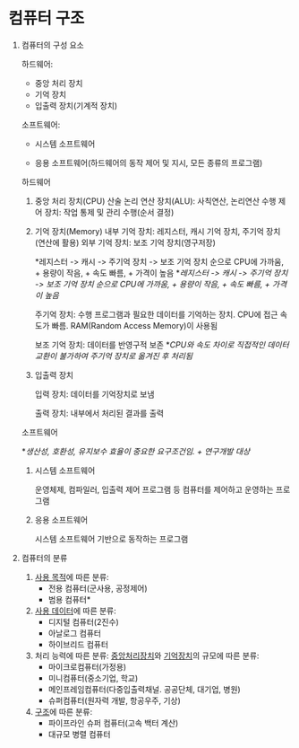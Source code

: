 # 컴퓨터 구조

1. 컴퓨터의 구성 요소

   하드웨어: 

   - 중앙 처리 장치
   - 기억 장치
   - 입출력 장치(기계적 장치)

   소프트웨어: 

   - 시스템 소프트웨어

   - 응용 소프트웨어(하드웨어의 동작 제어 및 지시, 모든 종류의 프로그램)

     

   하드웨어

   1) 중앙 처리 장치(CPU)
      산술 논리 연산 장치(ALU): 사칙연산, 논리연산 수행
      제어 장치: 작업 통제 및 관리 수행(순서 결정)

   2) 기억 장치(Memory)
      내부 기억 장치: 레지스터, 캐시 기억 장치, 주기억 장치(연산에 활용)
      외부 기억 장치: 보조 기억 장치(영구저장)

      *레지스터 -> 캐시 -> 주기억 장치 -> 보조 기억 장치 순으로 CPU에 가까움, + 용량이 작음, + 속도 빠름, + 가격이 높음
      **레지스터 -> 캐시 -> 주기억 장치 -> 보조 기억 장치 순으로 CPU에 가까움, + 용량이 작음, + 속도 빠름, + 가격이 높음*

      주기억 장치: 수행 프로그램과 필요한 데이터를 기억하는 장치. CPU에 접근 속도가 빠름. RAM(Random Access Memory)이 사용됨

      보조 기억 장치: 데이터를 반영구적 보존
      **CPU와 속도 차이로 직접적인 데이터 교환이 불가하여 주기억 장치로 옮겨진 후 처리됨*

   3) 입출력 장치

      입력 장치: 데이터를 기억장치로 보냄

      출력 장치: 내부에서 처리된 결과를 출력
      
      

   소프트웨어

   **생산성, 호환성, 유지보수 효율이 중요한 요구조건임. + 연구개발 대상*

   1. 시스템 소프트웨어

      운영체제, 컴파일러, 입출력 제어 프로그램 등 컴퓨터를 제어하고 운영하는 프로그램

   2. 응용 소프트웨어

      시스템 소프트웨어 기반으로 동작하는 프로그램

      

2. 컴퓨터의 분류

   1. <u>사용 목적</u>에 따른 분류: 
      - 전용 컴퓨터(군사용, 공정제어)
      - 범용 컴퓨터*
   2. <u>사용 데이터</u>에 따른 분류: 
      - 디지털 컴퓨터(2진수)
      - 아날로그 컴퓨터
      - 하이브리드 컴퓨터
   3. 처리 능력에 따른 분류: 
      <u>중앙처리장치</u>와 <u>기억장치</u>의 규모에 따른 분류: 
      - 마이크로컴퓨터(가정용)
      - 미니컴퓨터(중소기업, 학교)
      - 메인프레임컴퓨터(다중입출력채널. 공공단체, 대기업, 병원)
      - 슈퍼컴퓨터(원자력 개발, 항공우주, 기상)
   4. <u>구조</u>에 따른 분류: 
      - 파이프라인 슈퍼 컴퓨터(고속 백터 계산)
      - 대규모 병렬 컴퓨터
